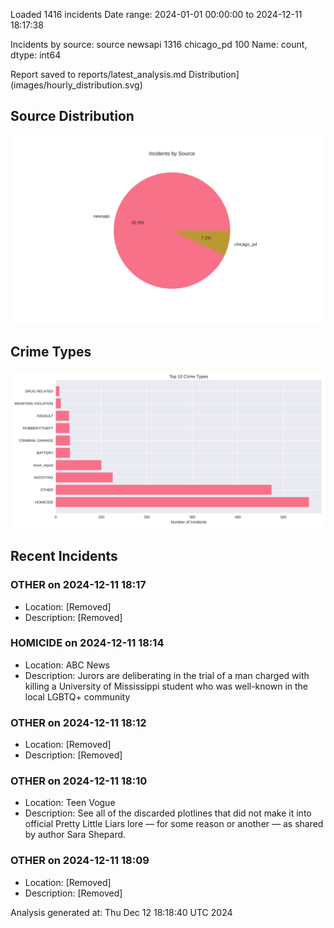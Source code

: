 
Loaded 1416 incidents
Date range: 2024-01-01 00:00:00 to 2024-12-11 18:17:38

Incidents by source:
source
newsapi       1316
chicago_pd     100
Name: count, dtype: int64

Report saved to reports/latest_analysis.md
Distribution](images/hourly_distribution.svg)

## Source Distribution
![Source Distribution](images/source_distribution.svg)

## Crime Types
![Crime Types](images/crime_types.svg)

## Recent Incidents

### OTHER on 2024-12-11 18:17
- Location: [Removed]
- Description: [Removed]


### HOMICIDE on 2024-12-11 18:14
- Location: ABC News
- Description: Jurors are deliberating in the trial of a man charged with killing a University of Mississippi student who was well-known in the local LGBTQ+ community


### OTHER on 2024-12-11 18:12
- Location: [Removed]
- Description: [Removed]


### OTHER on 2024-12-11 18:10
- Location: Teen Vogue
- Description: See all of the discarded plotlines that did not make it into official Pretty Little Liars lore — for some reason or another — as shared by author Sara Shepard.


### OTHER on 2024-12-11 18:09
- Location: [Removed]
- Description: [Removed]

Analysis generated at: Thu Dec 12 18:18:40 UTC 2024
